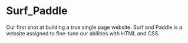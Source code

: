 Surf_Paddle
===========
Our first shot at building a true single page website. Surf and Paddle is a website assigned to fine-tune our abilities with HTML and CSS. 
